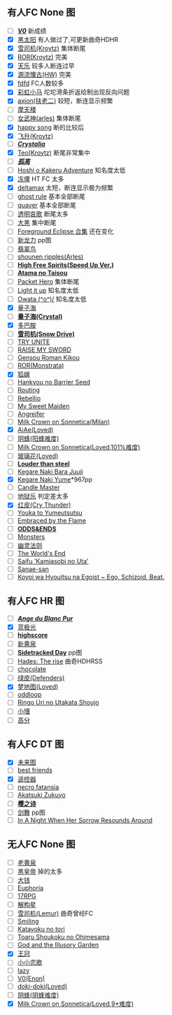 ## 有人FC None 图 ##

- [ ]  [***V0***](https://osu.ppy.sh/s/93523) 新成绩
- [x]  [黑太阳](https://osu.ppy.sh/s/280107) 有人做过了,可更新曲奇HDHR
- [x]  [雪司机(Kroytz)](https://osu.ppy.sh/s/478405) 集体断尾
- [x]  [ROR(Kroytz)](https://osu.ppy.sh/s/567324) 完美
- [x]  [天乐](https://osu.ppy.sh/s/336414) 较多人断连过早
- [x]  [源流懐古(HW)](https://osu.ppy.sh/s/180138) 完美
- [x]  [fdfd](https://osu.ppy.sh/s/39804) FC人数较多 
- [x]  [彩虹小马](https://osu.ppy.sh/s/57255) 坨坨滑条折返绘制出现反向问题
- [x]  [axion(扶老二)](https://osu.ppy.sh/s/115193) 较短，断连显示频繁
- [ ]  [摩天楼](https://osu.ppy.sh/s/100348)
- [ ]  [女武神(arles)](https://osu.ppy.sh/s/378400) 集体断尾
- [x]  [happy song](https://osu.ppy.sh/s/744593) 断的比较后
- [x]  [飞升(Kroytz)](https://osu.ppy.sh/s/368060)
- [ ]  [***Crystalia***](https://osu.ppy.sh/s/691220)
- [x]  [Teo(Kroytz)](https://osu.ppy.sh/s/721804) 断尾非常集中
- [ ]  [***孤高***](https://osu.ppy.sh/s/28705)
- [ ]  [Hoshi o Kakeru Adventure](https://osu.ppy.sh/s/677573) 知名度太低
- [x]  [冻僵](https://osu.ppy.sh/s/158023) HT FC 太多
- [x]  [deltamax](https://osu.ppy.sh/s/18315) 太短，断连显示极为频繁
- [ ]  [ghost rule](https://osu.ppy.sh/s/413117) 基本全部断尾
- [ ]  [quaver](https://osu.ppy.sh/s/423527) 基本全部断尾
- [ ]  [透明哀歌](https://osu.ppy.sh/s/219380) 断尾太多
- [ ]  [大黑](https://osu.ppy.sh/s/41823) 集中断尾
- [ ]  [Foreground Eclipse 合集](https://osu.ppy.sh/s/765497) 还在变化
- [ ]  [新龙力](https://osu.ppy.sh/s/871946) pp图
- [ ]  [翡翠鸟](https://osu.ppy.sh/s/557145)
- [ ]  [shounen ripples(Arles)](https://osu.ppy.sh/s/356426)
- [ ]  [**High Free Spirits(Speed Up Ver.)**](https://osu.ppy.sh/s/467220)
- [ ]  [**Atama no Taisou**](https://osu.ppy.sh/s/40344)
- [ ]  [Packet Hero](https://osu.ppy.sh/s/404910) 集体断尾
- [ ]  [Light it up](https://osu.ppy.sh/s/650738) 知名度太低
- [ ]  [Owata \(^o^)/](https://osu.ppy.sh/s/399096) 知名度太低
- [x]  [量子海](https://osu.ppy.sh/s/372850)
- [ ]  [**量子海(Crystal)**](https://osu.ppy.sh/s/405167)
- [x]  [多巴胺](https://osu.ppy.sh/s/210316)
- [ ]  [**雪司机(Snow Drive)**](https://osu.ppy.sh/s/291154)
- [ ]  [TRY UNITE](https://osu.ppy.sh/s/319815)
- [ ]  [RAISE MY SWORD](https://osu.ppy.sh/s/889855)
- [ ]  [Gensou Roman Kikou](https://osu.ppy.sh/s/736862)
- [ ]  [ROR(Monstrata)](https://osu.ppy.sh/s/399372)
- [x]  [狐嫁](https://osu.ppy.sh/s/352624)
- [ ]  [Hankyou no Barrier Seed](https://osu.ppy.sh/s/423833)
- [ ]  [Routing](https://osu.ppy.sh/s/403282)
- [ ]  [Rebellio](https://osu.ppy.sh/s/744636)
- [ ]  [My Sweet Maiden](https://osu.ppy.sh/s/702111)
- [ ]  [Angreifer](https://osu.ppy.sh/s/868543)
- [ ]  [Milk Crown on Sonnetica(Milan)](https://osu.ppy.sh/s/550414)
- [x]  [AiAe(Loved)](https://osu.ppy.sh/s/268783)
- [ ]  [阴蜂(阳蜂难度)](https://osu.ppy.sh/s/120515) 
- [ ]  [Milk Crown on Sonnetica(Loved,101%难度)](https://osu.ppy.sh/s/327557) 
- [ ]  [玻璃花(Loved)](https://osu.ppy.sh/s/394834) 
- [ ]  [**Louder than steel**](https://osu.ppy.sh/s/864869) 
- [ ]  [Kegare Naki Bara Juuji](https://osu.ppy.sh/s/448818)
- [x]  [Kegare Naki Yume](https://osu.ppy.sh/s/386619)*967pp
- [ ]  [Candle Master](https://osu.ppy.sh/s/357632)
- [ ]  [地狱乐](https://osu.ppy.sh/s/437683) 判定差太多
- [x]  [红皮(Cry Thunder)](https://osu.ppy.sh/s/316050)
- [ ]  [Youka to Yumeutsutsu](https://osu.ppy.sh/b/1164254)
- [ ]  [Embraced by the Flame](https://osu.ppy.sh/b/894744)
- [ ]  [**ODDS&ENDS**](https://osu.ppy.sh/b/1302567)
- [ ]  [Monsters](https://osu.ppy.sh/b/1586453)
- [ ]  [幽灵法则](https://osu.ppy.sh/b/960875)
- [ ]  [The World's End](https://osu.ppy.sh/b/1391815)
- [ ]  [Saifu 'Kamiasobi no Uta'](https://osu.ppy.sh/b/1140087)
- [ ]  [Sanae-san](https://osu.ppy.sh/b/1049018)
- [ ]  [Koyoi wa Hyouitsu na Egoist ~ Ego, Schizoid, Beat.](https://osu.ppy.sh/b/1745634)

## 有人FC HR 图 ##
- [ ]  [***Ange du Blanc Pur***](https://osu.ppy.sh/s/564165)
- [x]  [蓝极光](https://osu.ppy.sh/s/292301)
- [ ]  [**highscore**](https://osu.ppy.sh/s/332532)
- [ ]  [新黄泉](https://osu.ppy.sh/s/575330)
- [ ]  [**Sidetracked Day**](https://osu.ppy.sh/s/728276) pp图
- [ ]  [Hades: The rise](https://osu.ppy.sh/s/662526) 曲奇HDHRSS
- [ ]  [chocolate](https://osu.ppy.sh/s/452230) 
- [ ]  [绿皮(Defenders)](https://osu.ppy.sh/s/323059) 
- [x]  [梦地图(Loved)](https://osu.ppy.sh/b/1226524?m=0)
- [ ]  [oddloop](https://osu.ppy.sh/b/1142960) 
- [ ]  [Ringo Uri no Utakata Shoujo](https://osu.ppy.sh/b/1583228?m=0) 
- [ ]  [小埋](https://osu.ppy.sh/b/737100?m=0) 
- [ ]  [高分](https://osu.ppy.sh/b/736215) 

## 有人FC DT 图 ##
- [x]  [未来图](https://osu.ppy.sh/s/306591)
- [ ]  [best friends](https://osu.ppy.sh/s/249939)
- [x]  [遥控器](https://osu.ppy.sh/s/351630)
- [ ]  [necro fatansia](https://osu.ppy.sh/s/516494)
- [ ]  [Akatsuki Zukuyo](https://osu.ppy.sh/s/351280)
- [ ]  [**樱之诗**](https://osu.ppy.sh/s/738656)
- [ ]  [剑舞](https://osu.ppy.sh/s/745312) pp图
- [ ]  [In A Night When Her Sorrow Resounds Around](https://osu.ppy.sh/s/901755)

## 无人FC None 图 ##
- [ ]  [老黄泉](https://osu.ppy.sh/s/461744)
- [ ]  [黑皇帝](https://osu.ppy.sh/s/396221) 掉的太多
- [ ]  [大钱](https://osu.ppy.sh/s/293705)
- [ ]  [Euphoria](https://osu.ppy.sh/s/890438)
- [ ]  [17RPG](https://osu.ppy.sh/s/304888)
- [ ]  [解构星](https://osu.ppy.sh/s/292083)
- [ ]  [雪司机(Lemur)](https://osu.ppy.sh/s/379783) 曲奇曾经FC
- [ ]  [Smiling](https://osu.ppy.sh/s/450363)
- [ ]  [Katayoku no tori](https://osu.ppy.sh/s/478303)
- [ ]  [Toaru Shoukoku no Ohimesama](https://osu.ppy.sh/s/370605)
- [ ]  [God and the Illusory Garden](https://osu.ppy.sh/s/375956)  
- [x]  [王冠](https://osu.ppy.sh/s/558694)
- [ ]  [小小恋歌](https://osu.ppy.sh/s/609189)   
- [ ]  [lazy](https://osu.ppy.sh/s/6593)   
- [ ]  [V0(Enon)](https://osu.ppy.sh/s/402837) 
- [ ]  [doki-doki(Loved)](https://osu.ppy.sh/s/638414) 
- [ ]  [阴蜂(阴蜂难度)](https://osu.ppy.sh/s/120515) 
- [x]  [Milk Crown on Sonnetica(Loved,9*难度)](https://osu.ppy.sh/s/327557) 